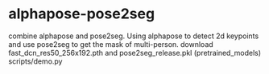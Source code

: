 # alphapose-pose2seg
combine alphapose and pose2seg. Using alphapose to detect 2d keypoints and use pose2seg to get the mask of multi-person.
download fast_dcn_res50_256x192.pth and pose2seg_release.pkl (pretrained_models)
scripts/demo.py
